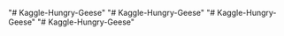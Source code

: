 "# Kaggle-Hungry-Geese" 
"# Kaggle-Hungry-Geese" 
"# Kaggle-Hungry-Geese" 
"# Kaggle-Hungry-Geese" 
